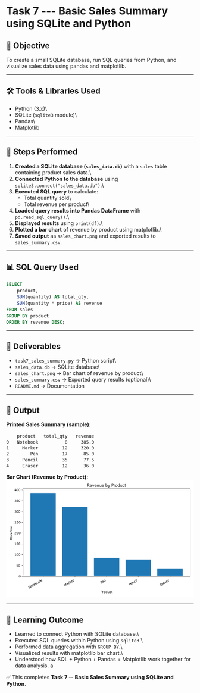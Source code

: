 # Task 7 --- Basic Sales Summary using SQLite and Python

## 🎯 Objective

To create a small SQLite database, run SQL queries from Python, and
visualize sales data using pandas and matplotlib.

------------------------------------------------------------------------

## 🛠 Tools & Libraries Used

-   Python (3.x)\
-   SQLite (`sqlite3` module)\
-   Pandas\
-   Matplotlib

------------------------------------------------------------------------

## 📌 Steps Performed

1.  **Created a SQLite database (`sales_data.db`)** with a `sales` table
    containing product sales data.\
2.  **Connected Python to the database** using
    `sqlite3.connect("sales_data.db")`.\
3.  **Executed SQL query** to calculate:
    -   Total quantity sold\
    -   Total revenue per product\
4.  **Loaded query results into Pandas DataFrame** with
    `pd.read_sql_query()`.\
5.  **Displayed results** using `print(df)`.\
6.  **Plotted a bar chart** of revenue by product using matplotlib.\
7.  **Saved output** as `sales_chart.png` and exported results to
    `sales_summary.csv`.

------------------------------------------------------------------------

## 📊 SQL Query Used

``` sql
SELECT 
    product, 
    SUM(quantity) AS total_qty, 
    SUM(quantity * price) AS revenue
FROM sales
GROUP BY product
ORDER BY revenue DESC;
```

------------------------------------------------------------------------

## 📂 Deliverables

-   `task7_sales_summary.py` → Python script\
-   `sales_data.db` → SQLite database\
-   `sales_chart.png` → Bar chart of revenue by product\
-   `sales_summary.csv` → Exported query results (optional)\
-   `README.md` → Documentation

------------------------------------------------------------------------

## 📸 Output

**Printed Sales Summary (sample):**

        product   total_qty   revenue
    0   Notebook          8     385.0
    1     Marker         12     320.0
    2        Pen         17      85.0
    3     Pencil         35      77.5
    4     Eraser         12      36.0

**Bar Chart (Revenue by Product):**\
![Sales Chart](sales_chart.png)

------------------------------------------------------------------------

## 📖 Learning Outcome

-   Learned to connect Python with SQLite database.\
-   Executed SQL queries within Python using `sqlite3`.\
-   Performed data aggregation with `GROUP BY`.\
-   Visualized results with matplotlib bar chart.\
-   Understood how SQL + Python + Pandas + Matplotlib work together for
    data analysis.
a

✅ This completes **Task 7 -- Basic Sales Summary using SQLite and
Python**.
